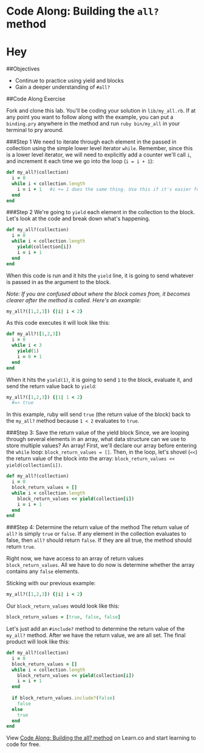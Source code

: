 # Code Along: Building the `all?` method 
# Hey
##Objectives
* Continue to practice using yield and blocks
* Gain a deeper understanding of `#all?`


##Code Along Exercise

Fork and clone this lab. You'll be coding your solution in `lib/my_all.rb`. If at any point you want to follow along with the example, you can put a `binding.pry` anywhere in the method and run `ruby bin/my_all` in your terminal to pry around.

###Step 1
We need to iterate through each element in the passed in collection using the simple lower level iterator `while`. Remember, since this is a lower level iterator, we will need to explicitly add a counter we'll call `i`, and increment it each time we go into the loop (`i = i + 1`):

```ruby
def my_all?(collection)
  i = 0
  while i < collection.length
    i = i + 1   #i += 1 does the same thing. Use this if it's easier for you.
  end
end
```


###Step 2
We're going to `yield` each element in the collection to the block. Let's look at the code and break down what's happening.

```ruby
def my_all?(collection)
  i = 0
  while i < collection.length
    yield(collection[i])
    i = i + 1
  end
end
```

When this code is run and it hits the `yield` line, it is going to send whatever is passed in as the argument to the block. 

*Note: If you are confused about where the block comes from, it becomes clearer after the method is called. Here's an example:*

```ruby
my_all?([1,2,3]) {|i| i < 2}
```

As this code executes it will look like this:

```ruby
def my_all?([1,2,3])
  i = 0
  while i < 3
    yield(1)
    i = 0 + 1
  end
end
```

When it hits the `yield(1)`, it is going to send `1` to the block, evaluate it, and send the return value back to `yield`:

```ruby
my_all?([1,2,3]) {|1| 1 < 2}
  #=> true
```

In this example, ruby will send `true` (the return value of the block) back to the `my_all?` method because `1 < 2` evaluates to `true`.

###Step 3: Save the return value of the yield block 
Since, we are looping through several elements in an array, what data structure can we use to store multiple values? An array! First, we'll declare our array before entering the `while` loop: `block_return_values = []`. Then, in the loop, let's shovel (`<<`) the return value of the block into the array: `block_return_values << yield(collection[i])`.

```ruby
def my_all?(collection)
  i = 0
  block_return_values = []
  while i < collection.length
    block_return_values << yield(collection[i])
    i = i + 1
  end
end
```

###Step 4: Determine the return value of the method
The return value of `all?` is simply `true` or `false`. If any element in the collection evaluates to false, then `all?` should return `false`. If they are all true, the method should return `true`. 

Right now, we have access to an array of return values `block_return_values`. All we have to do now is determine whether the array contains any `false` elements.

Sticking with our previous example:

```ruby
my_all?([1,2,3]) {|i| i < 2}
```
Our `block_return_values` would look like this:

```ruby
block_return_values = [true, false, false]
```
Let's just add an `#include?` method to determine the return value of the `my_all?` method. After we have the return value, we are all set. The final product will look like this:

```ruby
def my_all?(collection)
  i = 0
  block_return_values = []
  while i < collection.length
    block_return_values << yield(collection[i])
    i = i + 1
  end
  
  if block_return_values.include?(false)
    false
  else
    true
  end
end
```

<p data-visibility='hidden'>View <a href='https://learn.co/lessons/my_all' title='Code Along: Building the all? method'>Code Along: Building the all? method</a> on Learn.co and start learning to code for free.</p>
